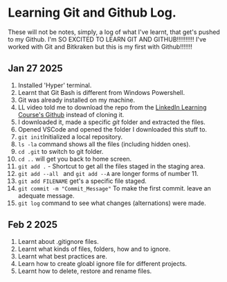 # Learning Git and Github Log. 

These will not be notes, simply, a log of what I've learnt, that get's pushed to my Github. I'm SO EXCITED TO LEARN GIT AND GITHUB!!!!!!!!!!
I've worked with Git and Bitkraken but this is my first with Github!!!!!!!

## Jan 27 2025

1. Installed 'Hyper' terminal. 
2. Learnt that Git Bash is different from Windows Powershell.
3. Git was already installed on my machine. 
4. LL video told me to download the repo from the [LinkedIn Learning Course's Github](https://github.com/LinkedInLearning/learning-git-github-2421501) instead of cloning it.
5. I downloaded it, made a specific *git* folder and extracted the files. 
6. Opened VSCode and opened the folder I downloaded this stuff to.
7. `git init`Initialized a local repository. 
8. `ls -la` command shows all the files (including hidden ones).
9. `cd .git` to switch to git folder. 
10. `cd ..` will get you back to home screen.
11. `git add .`  - Shortcut to get all the files staged in the staging area.
12. `git add --all ` and `git add --A` are longer forms of number 11. 
13. `git add FILENAME` get's a specific file staged. 
14. `git commit -m "Commit_Message"` To make the first commit. leave an adequate message. 
15. `git log` command to see what changes (alternations) were made.



## Feb 2 2025
1. Learnt about .gitignore files. 
2. Learnt what kinds of files, folders, how and to ignore.
3. Learnt what best practices are. 
4. Learn how to create gloabl ignore file for different projects. 
5. Learnt how to delete, restore and rename files.



